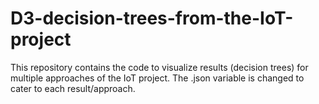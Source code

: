 # D3-decision-trees-from-the-IoT-project
This repository contains the code to visualize results (decision trees) for multiple approaches of the IoT project. The .json variable is changed to cater to each result/approach.
